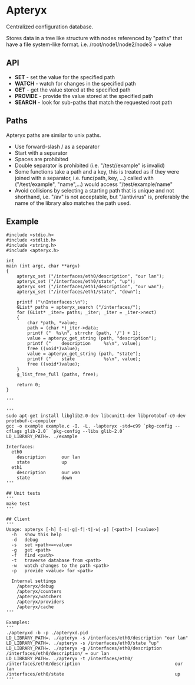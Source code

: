 # Apteryx
Centralized configuration database.

Stores data in a tree like structure with nodes referenced by
"paths" that have a file system-like format.
i.e. /root/node1/node2/node3 = value

## API
* **SET** - set the value for the specified path
* **WATCH** - watch for changes in the specified path
* **GET** - get the value stored at the specified path
* **PROVIDE** - provide the value stored at the specified path
* **SEARCH** - look for sub-paths that match the requested root path

## Paths
Apteryx paths are similar to unix paths.
* Use forward-slash / as a separator
* Start with a separator
* Spaces are prohibited
* Double separator is prohibited (i.e. "/test//example" is invalid)
* Some functions take a path and a key, this is treated as if they were joined with a separator, i.e. func(path, key, ...) called with ("/test/example", "name",...) would access "/test/example/name"
* Avoid collisions by selecting a starting path that is unique and not shorthand, i.e. "/av" is not acceptable, but "/antivirus" is, preferably the name of the library also matches the path used. 

## Example
```
#include <stdio.h>
#include <stdlib.h>
#include <string.h>
#include <apteryx.h>

int
main (int argc, char **argv)
{
    apteryx_set ("/interfaces/eth0/description", "our lan");
    apteryx_set ("/interfaces/eth0/state", "up");
    apteryx_set ("/interfaces/eth1/description", "our wan");
    apteryx_set ("/interfaces/eth1/state", "down");

    printf ("\nInterfaces:\n");
    GList* paths = apteryx_search ("/interfaces/");
    for (GList* _iter= paths; _iter; _iter = _iter->next)
    {
        char *path, *value;
        path = (char *)_iter->data;
        printf ("  %s\n", strrchr (path, '/') + 1);
        value = apteryx_get_string (path, "description");
        printf ("    description     %s\n", value);
        free ((void*)value);
        value = apteryx_get_string (path, "state");
        printf ("    state           %s\n", value);
        free ((void*)value);
    }
    g_list_free_full (paths, free);

    return 0;
}

'''

'''
sudo apt-get install libglib2.0-dev libcunit1-dev libprotobuf-c0-dev protobuf-c-compiler
gcc -o example example.c -I. -L. -lapteryx -std=c99 `pkg-config --cflags glib-2.0` `pkg-config --libs glib-2.0`
LD_LIBRARY_PATH=. ./example

Interfaces:
  eth0
    description      our lan
    state            up
  eth1
    description      our wan
    state            down
'''

## Unit tests
'''
make test
'''

## Client
'''
Usage: apteryx [-h] [-s|-g|-f|-t|-w|-p] [<path>] [<value>]
  -h   show this help
  -d   debug
  -s   set <path>=<value>
  -g   get <path>
  -f   find <path>
  -t   traverse database from <path>
  -w   watch changes to the path <path>
  -p   provide <value> for <path>

  Internal settings
    /apteryx/debug
    /apteryx/counters
    /apteryx/watchers
    /apteryx/providers
    /apteryx/cache
'''

Examples:
'''
./apteryxd -b -p ./apteryxd.pid
LD_LIBRARY_PATH=. ./apteryx -s /interfaces/eth0/description "our lan"
LD_LIBRARY_PATH=. ./apteryx -s /interfaces/eth0/state "up"
LD_LIBRARY_PATH=. ./apteryx -g /interfaces/eth0/description
/interfaces/eth0/description/ = our lan
LD_LIBRARY_PATH=. ./apteryx -t /interfaces/eth0/
/interfaces/eth0/description                                    our lan
/interfaces/eth0/state                                          up
'''
